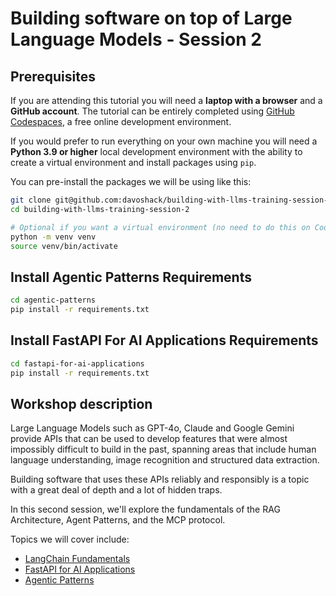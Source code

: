 # Building software on top of Large Language Models - Session 2

## Prerequisites

If you are attending this tutorial you will need a **laptop with a browser** and a **GitHub account**. The tutorial can be entirely completed using [GitHub Codespaces](https://github.com/features/codespaces), a free online development environment.

If you would prefer to run everything on your own machine you will need a **Python 3.9 or higher** local development environment with the ability to create a virtual environment and install packages using `pip`.

You can pre-install the packages we will be using like this:

```bash
git clone git@github.com:davoshack/building-with-llms-training-session-2.git
cd building-with-llms-training-session-2

# Optional if you want a virtual environment (no need to do this on Codespaces):
python -m venv venv
source venv/bin/activate
```

## Install Agentic Patterns Requirements
```sh
cd agentic-patterns
pip install -r requirements.txt

```

## Install FastAPI For AI Applications Requirements
```sh
cd fastapi-for-ai-applications
pip install -r requirements.txt
```

## Workshop description

Large Language Models such as GPT-4o, Claude and Google Gemini provide APIs that can be used to develop features that were almost impossibly difficult to build in the past, spanning areas that include human language understanding, image recognition and structured data extraction.

Building software that uses these APIs reliably and responsibly is a topic with a great deal of depth and a lot of hidden traps.

In this second session, we'll explore the fundamentals of the RAG Architecture, Agent Patterns, and the MCP protocol. 

Topics we will cover include:

* [LangChain Fundamentals](docs/langchain-fundamentals/README.md)
* [FastAPI for AI Applications](docs/fastapi-for-ai-applications//README.md)
* [Agentic Patterns](docs/agentic-patterns/README.md)



